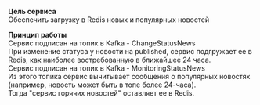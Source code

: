 **Цель сервиса** <br>
 Обеспечить загрузку в Redis новых и популярных новостей

 **Принцип работы** <br>
 Сервис подписан на топик в Kafka - ChangeStatusNews <br>
 При изменение статуса у новости на published, сервис подгружает ее в Redis, как наиболее востребованную в ближайшее 24 часа. <br>
 Сервис подписан на топик в Kafka - MonitoringStatusNews <br>
 Из этого топика сервис вычитывает сообщения о популярных новостях (например, новость может быть в топе более 24-часа). <br>
 Тогда "сервис горячих новостей" оставляет ее в Redis.
 